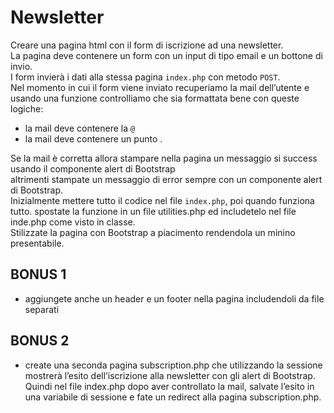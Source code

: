 # Newsletter

Creare una pagina html con il form di iscrizione ad una newsletter.  
La pagina deve contenere un form con un input di tipo email e un bottone di invio.  
I form invierà i dati alla stessa pagina `index.php` con metodo `POST`.  
Nel momento in cui il form viene inviato recuperiamo la mail dell’utente e usando una funzione controlliamo che sia formattata bene con queste logiche:  

- la mail deve contenere la `@`
- la mail deve contenere un punto .  

Se la mail è corretta allora stampare nella pagina un messaggio si success usando il componente alert di Bootstrap  
altrimenti stampate un messaggio di error sempre con un componente alert di Bootstrap.  
Inizialmente mettere tutto il codice nel file `index.php`, poi quando funziona tutto. spostate la funzione in un file utilities.php ed includetelo nel file inde.php come visto in classe.  
Stilizzate la pagina con Bootstrap a piacimento rendendola un minino presentabile.  

## BONUS 1  

- aggiungete anche un header e un footer nella pagina includendoli da file separati  

## BONUS 2

- create una seconda pagina subscription.php che utilizzando la sessione mostrerà l’esito dell’iscrizione alla newsletter con gli alert di Bootstrap. Quindi nel file index.php dopo aver controllato la mail, salvate l’esito in una variabile di sessione e fate un redirect alla pagina subscription.php.

